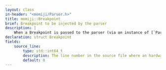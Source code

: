 ```yaml
---
layout: class
in-header: "<momiji/Parser.h>"
title: momiji::Breakpoint
brief: Breakpoint to be injected by the parser
description: |
    When a Breakpoint is passed to the parser (via an instance of [`ParserSettings`](/ParserSettings)) the parser injects an instruction of type [`InstructionType::Breakpoint`](/InstructionType) at the location the breakpoint points to.
declaration: struct Breakpoint
fields:
    source_line:
        type: std::int64_t
        description: The line number in the source file where an hardware breakpoint should be added
        default: 0
---
```

